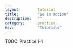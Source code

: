 ```yaml
---
layout:        tutorial
title:         "Go in action"
description:   ""
category:      practice
nav:           "tutorials"
---
```


TODO: Practice 1-1
